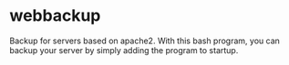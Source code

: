 # webbackup
Backup for servers based on apache2.
With this bash program, you can backup your server by simply adding the program to startup.
